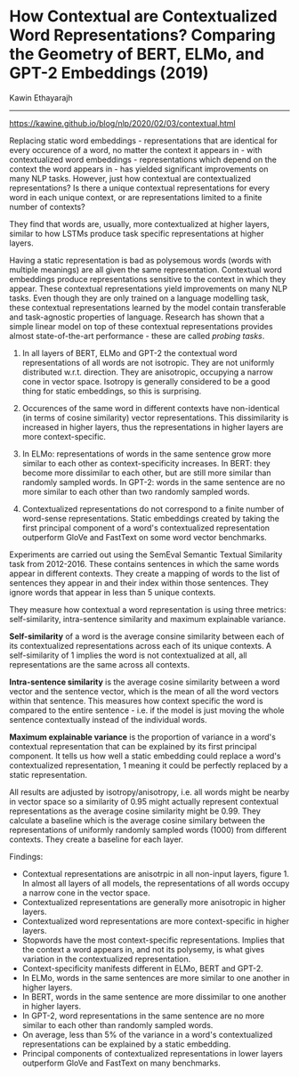 # How Contextual are Contextualized Word Representations? Comparing the Geometry of BERT, ELMo, and GPT-2 Embeddings (2019)

Kawin Ethayarajh

---

https://kawine.github.io/blog/nlp/2020/02/03/contextual.html

Replacing static word embeddings - representations that are identical for every occurence of a word, no matter the context it appears in - with contextualized word embeddings - representations which depend on the context the word appears in - has yielded significant improvements on many NLP tasks. However, just how contextual are contextualized representations? Is there a unique contextual representations for every word in each unique context, or are representations limited to a finite number of contexts? 

They find that words are, usually, more contextualized at higher layers, similar to how LSTMs produce task specific representations at higher layers.

Having a static representation is bad as polysemous words (words with multiple meanings) are all given the same representation. Contextual word embeddings produce representations sensitive to the context in which they appear. These contextual representations yield improvements on many NLP tasks. Even though they are only trained on a language modelling task, these contextual representations learned by the model contain transferable and task-agnostic properties of language. Research has shown that a simple linear model on top of these contextual representations provides almost state-of-the-art performance - these are called *probing tasks*. 

1. In all layers of BERT, ELMo and GPT-2 the contextual word representations of all words are not isotropic. They are not uniformly distributed w.r.t. direction. They are anisotropic, occupying a narrow cone in vector space. Isotropy is generally considered to be a good thing for static embeddings, so this is surprising.

2. Occurences of the same word in different contexts have non-identical (in terms of cosine similarity) vector representations. This dissimilarity is increased in higher layers, thus the representations in higher layers are more context-specific.

3. In ELMo: representations of words in the same sentence grow more similar to each other as context-specificity increases. In BERT: they become more dissimilar to each other, but are still more similar than randomly sampled words. In GPT-2: words in the same sentence are no more similar to each other than two randomly sampled words.

4. Contextualized representations do not correspond to a finite number of word-sense representations. Static embeddings created by taking the first principal component of a word's contextualized representation outperform GloVe and FastText on some word vector benchmarks.

Experiments are carried out using the SemEval Semantic Textual Similarity task from 2012-2016. These contains sentences in which the same words appear in different contexts. They create a mapping of words to the list of sentences they appear in and their index within those sentences. They ignore words that appear in less than 5 unique contexts.

They measure how contextual a word representation is using three metrics: self-similarity, intra-sentence similarity and maximum explainable variance.

**Self-similarity** of a word is the average consine similarity between each of its contextualized representations across each of its unique contexts. A self-similarity of 1 implies the word is not contextualized at all, all representations are the same across all contexts.

**Intra-sentence similarity** is the average cosine similarity between a word vector and the sentence vector, which is the mean of all the word vectors within that sentence. This measures how context specific the word is compared to the entire sentence - i.e. if the model is just moving the whole sentence contextually instead of the individual words.

**Maximum explainable variance** is the proportion of variance in a word's contextual representation that can be explained by its first principal component. It tells us how well a static embedding could replace a word's contextualized representation, 1 meaning it could be perfectly replaced by a static representation. 

All results are adjusted by isotropy/anisotropy, i.e. all words might be nearby in vector space so a similarity of 0.95 might actually represent contextual representations as the average cosine similarity might be 0.99. They calculate a baseline which is the average cosine similary between the representations of uniformly randomly sampled words (1000) from different contexts. They create a baseline for each layer.

Findings:
-  Contextual representations are anisotrpic in all non-input layers, figure 1. In almost all layers of all models, the representations of all words occupy a narrow cone in the vector space. 
-  Contextualized representations are generally more anisotropic in higher layers.
-  Contextualized word representations are more context-specific in higher layers.
-  Stopwords have the most context-specific representations. Implies that the context a word appears in, and not its polysemy, is what gives variation in the contextualized representation.
-  Context-specificity manifests different in ELMo, BERT and GPT-2.
-  In ELMo, words in the same sentences are more similar to one another in higher layers.
-  In BERT, words in the same sentence are more dissimilar to one another in higher layers.
-  In GPT-2, word representations in the same sentence are no more similar to each other than randomly sampled words.
-  On average, less than 5% of the variance in a word's contextualized representations can be explained by a static embedding.
-  Principal components of contextualized representations in lower layers outperform GloVe and FastText on many benchmarks.